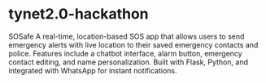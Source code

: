 # tynet2.0-hackathon
SOSafe  A real-time, location-based SOS app that allows users to send emergency alerts with live location to their saved emergency contacts and police. Features include a chatbot interface, alarm button, emergency contact editing, and name personalization. Built with Flask, Python, and integrated with WhatsApp for instant notifications.
